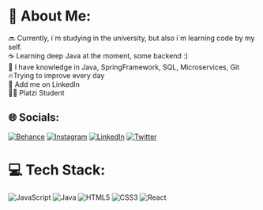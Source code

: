 # 💫 About Me:
🔜 Currently, i´m studying in the university, but also i´m learning code by my self.<br>☕ Learning deep Java at the moment, some backend :)<br>🧠 I have knowledge in Java, SpringFramework, SQL, Microservices, Git <br>🔥Trying to improve every day<br>💼 Add me on LinkedIn<br>👨‍🎓 Platzi Student 


## 🌐 Socials:
[![Behance](https://img.shields.io/badge/Behance-1769ff?logo=behance&logoColor=white)](https://behance.net/JuanMa) [![Instagram](https://img.shields.io/badge/Instagram-%23E4405F.svg?logo=Instagram&logoColor=white)](https://instagram.com/juanmquijano_) [![LinkedIn](https://img.shields.io/badge/LinkedIn-%230077B5.svg?logo=linkedin&logoColor=white)](https://www.linkedin.com/in/juanmquijano/) [![Twitter](https://img.shields.io/badge/Twitter-%231DA1F2.svg?logo=Twitter&logoColor=white)](https://twitter.com/JuanQuijano_) 

# 💻 Tech Stack:
![JavaScript](https://img.shields.io/badge/javascript-%23323330.svg?style=for-the-badge&logo=javascript&logoColor=%23F7DF1E) ![Java](https://img.shields.io/badge/java-%23ED8B00.svg?style=for-the-badge&logo=java&logoColor=white) ![HTML5](https://img.shields.io/badge/html5-%23E34F26.svg?style=for-the-badge&logo=html5&logoColor=white) ![CSS3](https://img.shields.io/badge/css3-%231572B6.svg?style=for-the-badge&logo=css3&logoColor=white) ![React](https://img.shields.io/badge/react-%2320232a.svg?style=for-the-badge&logo=react&logoColor=%2361DAFB)
